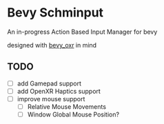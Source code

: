 # Bevy Schminput

An in-progress Action Based Input Manager for bevy

designed with [bevy_oxr](https://github.com/awtterpip/bevy_oxr) in mind

## TODO

- [ ] add Gamepad support
- [ ] add OpenXR Haptics support
- [ ] improve mouse support
    - [ ] Relative Mouse Movements
    - [ ] Window Global Mouse Position?
